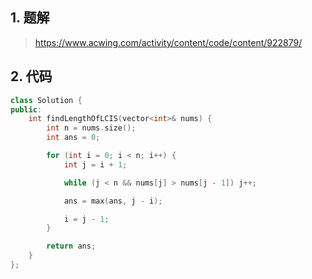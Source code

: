 ## 1. 题解
> https://www.acwing.com/activity/content/code/content/922879/

## 2. 代码
```c++
class Solution {
public:
    int findLengthOfLCIS(vector<int>& nums) {
        int n = nums.size();
        int ans = 0;

        for (int i = 0; i < n; i++) {
            int j = i + 1;

            while (j < n && nums[j] > nums[j - 1]) j++;

            ans = max(ans, j - i);

            i = j - 1;
        }

        return ans;
    }
};
```